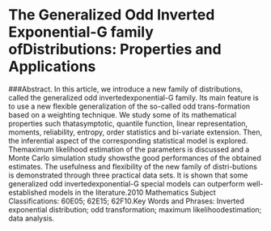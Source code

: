 # The Generalized Odd Inverted Exponential-G family ofDistributions:  Properties and Applications

###Abstract.
In this article, we introduce a new family of distributions, called the generalized odd invertedexponential-G family.  Its main feature is to use a new flexible generalization of the so-called odd trans-formation  based  on  a  weighting  technique.   We  study  some  of  its  mathematical  properties  such  thatasymptotic, quantile function, linear representation, moments, reliability, entropy, order statistics and bi-variate  extension.   Then,  the  inferential  aspect  of  the  corresponding  statistical  model  is  explored.   Themaximum likelihood estimation of the parameters is discussed and a Monte Carlo simulation study showsthe good performances of the obtained estimates.  The usefulness and flexibility of the new family of distri-butions is demonstrated through three practical data sets.  It is shown that some generalized odd invertedexponential-G special models can outperform well-established models in the literature.2010 Mathematics Subject Classifications:  60E05; 62E15; 62F10.Key Words and Phrases:  Inverted exponential distribution; odd transformation; maximum likelihoodestimation; data analysis.

